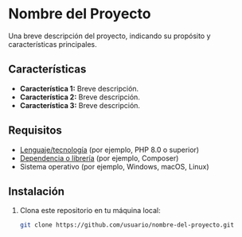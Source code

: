 # Nombre del Proyecto

Una breve descripción del proyecto, indicando su propósito y características principales.

## Características

- **Característica 1:** Breve descripción.
- **Característica 2:** Breve descripción.
- **Característica 3:** Breve descripción.

## Requisitos

- [Lenguaje/tecnología](https://example.com) (por ejemplo, PHP 8.0 o superior)
- [Dependencia o librería](https://example.com) (por ejemplo, Composer)
- Sistema operativo (por ejemplo, Windows, macOS, Linux)

## Instalación

1. Clona este repositorio en tu máquina local:
   ```bash
   git clone https://github.com/usuario/nombre-del-proyecto.git
